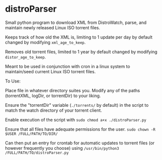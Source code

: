 # distroParser
Small python program to download XML from DistroWatch, parse, and maintain newly released Linux ISO torrent files.

Keeps track of how old the XML is, limiting to 1 update per day by default changed by modifying ```xml_age_to_keep```.

Removes old torrent files, limited to 1 year by default changed by modifying ```distor_age_to_keep```.

Meant to be used in conjunction with cron in a linux system to maintain/seed current Linux ISO torrent files.

To Use:

  Place file in whatever directory suites you.  Modify any of the paths (torrentXML, logDir, or torrentDir) to your liking.
  
  Ensure the "torrentDir" variable (```./torrents/``` by default) in the script to match the watch directory of your torrent client.
  
  Enable execution of the script with ```sudo chmod a+x ./distroParser.py```
  
  Ensure that all files have adequate permissions for the user.  ```sudo chown -R $USER /FULL/PATH/TO/DIR/```
  
  Can then put an entry for crontab for automatic updates to torrent files (or however frequently you choose) using ```/usr/bin/python3   /FULL/PATH/TO/distroParser.py```
